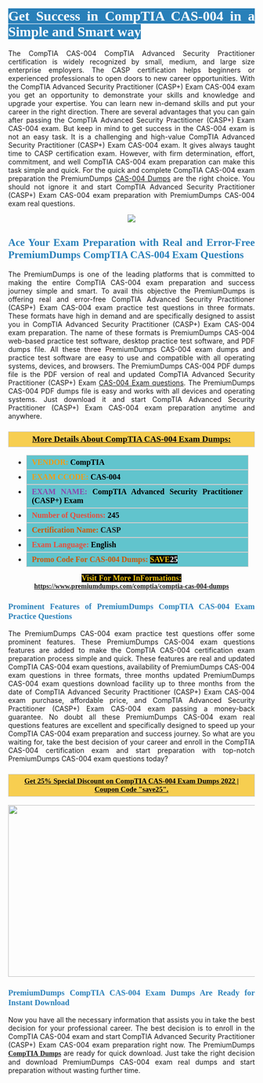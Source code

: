 <h1 style="text-align: justify;"><span style="color:#ffffff;"><span style="font-family:Georgia,serif;"><strong><span style="background-color:#2980b9;">Get Success in CompTIA CAS-004 in a Simple and Smart way</span></strong></span></span></h1>

<p style="text-align: justify;">The CompTIA CAS-004 CompTIA Advanced Security Practitioner certification is widely recognized by small, medium, and large size enterprise employers. The CASP certification helps beginners or experienced professionals to open doors to new career opportunities. With the CompTIA Advanced Security Practitioner (CASP+) Exam CAS-004 exam you get an opportunity to demonstrate your skills and knowledge and upgrade your expertise. You can learn new in-demand skills and put your career in the right direction. There are several advantages that you can gain after passing the CompTIA Advanced Security Practitioner (CASP+) Exam CAS-004 exam. But keep in mind to get success in the CAS-004 exam is not an easy task. It is a challenging and high-value CompTIA Advanced Security Practitioner (CASP+) Exam CAS-004 exam. It gives always taught time to CASP certification exam. However, with firm determination, effort, commitment, and well CompTIA CAS-004 exam preparation can make this task simple and quick. For the quick and complete CompTIA CAS-004 exam preparation the PremiumDumps <a href="https://www.premiumdumps.com/comptia/comptia-cas-004-dumps">CAS-004 Dumps</a> are the right choice. You should not ignore it and start CompTIA Advanced Security Practitioner (CASP+) Exam CAS-004 exam preparation with PremiumDumps CAS-004 exam real questions.</p>

<p style="text-align: center;"><img src="https://i.imgur.com/IafrsaO.jpeg" /></p>

<h2 style="text-align: justify;"><span style="color:#2980b9;"><span style="font-family:Georgia,serif;"><strong>Ace Your Exam Preparation with Real and Error-Free PremiumDumps CompTIA CAS-004 Exam Questions</strong></span></span></h2>

<p style="text-align: justify;">The PremiumDumps is one of the leading platforms that is committed to making the entire CompTIA CAS-004 exam preparation and success journey simple and smart. To avail this objective the PremiumDumps is offering real and error-free CompTIA Advanced Security Practitioner (CASP+) Exam CAS-004 exam practice test questions in three formats. These formats have high in demand and are specifically designed to assist you in CompTIA Advanced Security Practitioner (CASP+) Exam CAS-004 exam preparation. The name of these formats is PremiumDumps CAS-004 web-based practice test software, desktop practice test software, and PDF dumps file. All these three PremiumDumps CAS-004 exam dumps and practice test software are easy to use and compatible with all operating systems, devices, and browsers. The PremiumDumps CAS-004 PDF dumps file is the PDF version of real and updated CompTIA Advanced Security Practitioner (CASP+) Exam <a href="https://www.premiumdumps.com/comptia/comptia-cas-004-dumps">CAS-004 Exam questions</a>. The PremiumDumps CAS-004 PDF dumps file is easy and works with all devices and operating systems. Just download it and start CompTIA Advanced Security Practitioner (CASP+) Exam CAS-004 exam preparation anytime and anywhere.</p>

<h3 style="background: #f7ce50; border: 1px solid rgb(204, 204, 204); padding: 5px 10px; text-align: center;"><span style="font-family:Georgia,serif;"><u><u><span style="color:#000000;"><span style="font-size:11pt"><span style="line-height:normal"><b><span style="font-size:13.0pt"><span cambria="">More Details About CompTIA CAS-004 Exam Dumps:</span></span></b></span></span></span></u></u></span></h3>

<ul>
	<li style="margin:0cm 10pt">
	<div style="background:#61c4cd; border: 1px solid rgb(204, 204, 204); padding: 5px 10px; text-align: justify;"><span style="font-family:Georgia,serif;"><span style="font-size:11pt"><span style="line-height:normal"><b><span style="font-size:12.0pt"><span new="" roman="" times=""><span style="color:#f39c12;">VENDOR:</span> <span style="color:#000000;">CompTIA</span></span></span></b></span></span></span></div>
	</li>
	<li style="margin:0cm 10pt">
	<div style="background: #61c4cd; border: 1px solid rgb(204, 204, 204); padding: 5px 10px; text-align: justify;"><span style="font-family:Georgia,serif;"><span style="font-size:11pt"><span style="line-height:normal"><b><span style="font-size:12.0pt"><span new="" roman="" times=""><span style="color:#f39c12;">EXAM CCODE:</span> <span style="color:#000000;">CAS-004</span></span></span></b></span></span></span></div>
	</li>
	<li style="margin:0cm 10pt">
	<div style="background: #61c4cd; border: 1px solid rgb(204, 204, 204); padding: 5px 10px; text-align: justify;"><span style="font-family:Georgia,serif;"><span style="font-size:11pt"><span style="line-height:normal"><b><span style="font-size:12.0pt"><span new="" roman="" times=""><span style="color:#8e44ad;">EXAM NAME:</span> <span style="color:#000000;">CompTIA Advanced Security Practitioner (CASP+) Exam</span></span></span></b></span></span></span></div>
	</li>
	<li style="margin:0cm 10pt">
	<div style="background: #61c4cd; border: 1px solid rgb(204, 204, 204); padding: 5px 10px;"><span style="font-family:Georgia,serif;"><span style="font-size:11pt"><span style="line-height:normal"><b><span style="font-size:12.0pt"><span new="" roman="" times=""><span style="color:#e74c3c;">Number of Questions:</span><span style="color:#000000;"><span style="color:#f1c40f;"> </span>245</span></span></span></b></span></span></span></div>
	</li>
	<li style="margin:0cm 10pt">
	<div style="background: #61c4cd; border: 1px solid rgb(204, 204, 204); padding: 5px 10px; text-align: justify;"><span style="font-family:Georgia,serif;"><span style="font-size:11pt"><span style="line-height:normal"><b><span style="font-size:12.0pt"><span new="" roman="" times=""><span style="color:#d35400;">Certification Name:</span> CASP</span></span></b></span></span></span></div>
	</li>
	<li style="margin:0cm 10pt">
	<div style="background: #61c4cd; border: 1px solid rgb(204, 204, 204); padding: 5px 10px; text-align: justify;"><span style="font-family:Georgia,serif;"><span style="font-size:11pt"><span style="line-height:normal"><b><span style="font-size:12.0pt"><span new="" roman="" times=""><span style="color:#e74c3c;">Exam Language:</span> <span style="color:#000000;">English</span></span></span></b></span></span></span></div>
	</li>
	<li style="margin:0cm 10pt">
	<div style="background: #61c4cd; border: 1px solid rgb(204, 204, 204); padding: 5px 10px;"><span style="font-family:Georgia,serif;"><span style="font-size:11pt"><span style="line-height:normal"><b><span style="font-size:12.0pt"><span new="" roman="" times=""><span style="color:#d35400;">Promo Code For CAS-004 Dumps:</span><span style="color:#f1c40f;"> <span style="background-color:#000000;">SAVE</span></span><span style="color:#ffffff;"><span style="background-color:#000000;">25</span></span></span></span></b></span></span></span></div>
	</li>
</ul>

<p style="text-align: center;"><span style="font-family:Georgia,serif;"><strong><span style="font-size:16px;"><span style="color:#f1c40f;"><span style="background-color:#000000;">Visit For More InFormations:</span></span></span> <a href="https://www.premiumdumps.com/comptia/comptia-cas-004-dumps">https://www.premiumdumps.com/comptia/comptia-cas-004-dumps</a></strong></span></p>

<h3 style="text-align: justify;"><span style="color:#2980b9;"><span style="font-family:Georgia,serif;"><strong><strong><strong>Prominent Features of PremiumDumps CompTIA CAS-004 Exam Practice Questions</strong></strong></strong></span></span></h3>

<p style="text-align: justify;">The PremiumDumps CAS-004 exam practice test questions offer some prominent features. These PremiumDumps CAS-004 exam questions features are added to make the CompTIA CAS-004 certification exam preparation process simple and quick. These features are real and updated CompTIA CAS-004 exam questions, availability of PremiumDumps CAS-004 exam questions in three formats, three months updated PremiumDumps CAS-004 exam questions download facility up to three months from the date of CompTIA Advanced Security Practitioner (CASP+) Exam CAS-004 exam purchase, affordable price, and CompTIA Advanced Security Practitioner (CASP+) Exam CAS-004 exam passing a money-back guarantee. No doubt all these PremiumDumps CAS-004 exam real questions features are excellent and specifically designed to speed up your CompTIA CAS-004 exam preparation and success journey. So what are you waiting for, take the best decision of your career and enroll in the CompTIA CAS-004 certification exam and start preparation with top-notch PremiumDumps CAS-004 exam questions today?</p>

<h3 style="background: rgb(247, 206, 80); border: 1px solid rgb(204, 204, 204); padding: 5px 10px; text-align: center;"><span style="font-family:Georgia,serif;"><u><span style="color:#000000;"><span style="font-size:11pt;"><span style="line-height:normal;"><b><span cambria="">Get 25% Special Discount on CompTIA CAS-004 Exam Dumps 2022 | Coupon Code "save25".</span></b></span></span></span></u></span></h3>

<p style="text-align: center;"><strong><strong><a href="https://www.premiumdumps.com/comptia/comptia-cas-004-dumps"><img alt="" src="https://i.imgur.com/F18GQwv.jpeg" style="width: 700px; height: 350px;" /></a></strong></strong></p>

<h3 style="text-align: justify;"><strong><span style="color:#2980b9;"><span style="font-family:Georgia,serif;"><strong><strong><strong>PremiumDumps CompTIA CAS-004 Exam Dumps Are Ready for Instant Download</strong></strong></strong></span></span></strong></h3>

<p style="text-align: justify;">Now you have all the necessary information that assists you in take the best decision for your professional career. The best decision is to enroll in the CompTIA CAS-004 exam and start CompTIA Advanced Security Practitioner (CASP+) Exam CAS-004 exam preparation right now. The PremiumDumps <span style="font-family:Georgia,serif;"><strong><a href="https://www.premiumdumps.com/comptia-exam-dumps">CompTIA Dumps</a></strong></span> are ready for quick download. Just take the right decision and download PremiumDumps CAS-004 exam real dumps and start preparation without wasting further time.</p>

